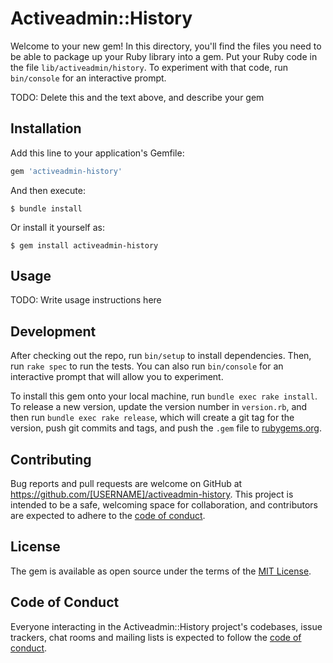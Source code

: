 # Activeadmin::History

Welcome to your new gem! In this directory, you'll find the files you need to be able to package up your Ruby library into a gem. Put your Ruby code in the file `lib/activeadmin/history`. To experiment with that code, run `bin/console` for an interactive prompt.

TODO: Delete this and the text above, and describe your gem

## Installation

Add this line to your application's Gemfile:

```ruby
gem 'activeadmin-history'
```

And then execute:

    $ bundle install

Or install it yourself as:

    $ gem install activeadmin-history

## Usage

TODO: Write usage instructions here

## Development

After checking out the repo, run `bin/setup` to install dependencies. Then, run `rake spec` to run the tests. You can also run `bin/console` for an interactive prompt that will allow you to experiment.

To install this gem onto your local machine, run `bundle exec rake install`. To release a new version, update the version number in `version.rb`, and then run `bundle exec rake release`, which will create a git tag for the version, push git commits and tags, and push the `.gem` file to [rubygems.org](https://rubygems.org).

## Contributing

Bug reports and pull requests are welcome on GitHub at https://github.com/[USERNAME]/activeadmin-history. This project is intended to be a safe, welcoming space for collaboration, and contributors are expected to adhere to the [code of conduct](https://github.com/[USERNAME]/activeadmin-history/blob/master/CODE_OF_CONDUCT.md).


## License

The gem is available as open source under the terms of the [MIT License](https://opensource.org/licenses/MIT).

## Code of Conduct

Everyone interacting in the Activeadmin::History project's codebases, issue trackers, chat rooms and mailing lists is expected to follow the [code of conduct](https://github.com/[USERNAME]/activeadmin-history/blob/master/CODE_OF_CONDUCT.md).
